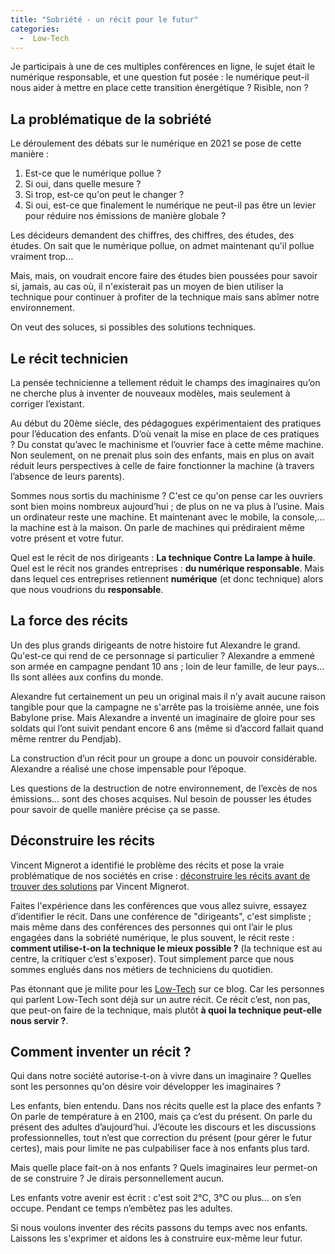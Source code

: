 ```yaml
---
title: "Sobriété - un récit pour le futur"
categories:
  -  Low-Tech
---
```


Je participais à une de ces multiples conférences en ligne, le sujet était le numérique responsable, et une question fut posée : le numérique peut-il nous aider à mettre en place cette transition énergétique ? Risible, non ?

## La problématique de la sobriété

Le déroulement des débats sur le numérique en 2021 se pose de cette manière :

  1. Est-ce que le numérique pollue ?
  2. Si oui, dans quelle mesure ?
  3. Si trop, est-ce qu'on peut le changer ?
  4. Si oui, est-ce que finalement le numérique ne peut-il pas être un levier pour réduire nos émissions de manière globale ?

Les décideurs demandent des chiffres, des chiffres, des études, des études. On sait que le numérique pollue, on admet maintenant qu'il pollue vraiment trop… 

Mais, mais, on voudrait encore faire des études bien poussées pour savoir si, jamais, au cas où, il n'existerait pas un moyen de bien utiliser la technique pour continuer à profiter de la technique mais sans abîmer notre environnement.

On veut des soluces, si possibles des solutions techniques.

## Le récit technicien

La pensée technicienne a tellement réduit le champs des imaginaires qu’on ne cherche plus à inventer de nouveaux modèles, mais seulement à corriger l’existant.

Au début du 20ème siécle, des pédagogues expérimentaient des pratiques pour l’éducation des enfants. D’où venait la mise en place de ces pratiques ? Du constat qu’avec le machinisme et l’ouvrier face à cette même machine. Non seulement, on ne prenait plus soin des enfants, mais en plus on avait réduit leurs perspectives à celle de faire fonctionner la machine (à travers l’absence de leurs parents).

Sommes nous sortis du machinisme ? C'est ce qu'on pense car les ouvriers sont bien moins nombreux aujourd’hui ; de plus on ne va plus à l’usine. Mais un ordinateur reste une machine. Et maintenant avec le mobile, la console,… la machine est à la maison. On parle de machines qui prédiraient même votre présent et votre futur.

Quel est le récit de nos dirigeants : **La technique Contre La lampe à huile**. Quel est le récit nos grandes entreprises : **du numérique responsable**. Mais dans lequel ces entreprises retiennent **numérique** (et donc technique) alors que nous voudrions du **responsable**.

## La force des récits

Un des plus grands dirigeants de notre histoire fut Alexandre le grand. Qu'est-ce qui rend de ce personnage si particulier ? Alexandre a emmené son armée en campagne pendant 10 ans ; loin de leur famille, de leur pays… Ils sont allées aux confins du monde.

Alexandre fut certainement un peu un original mais il n’y avait aucune raison tangible pour que la campagne ne s'arrête pas la troisième année, une fois Babylone prise. Mais Alexandre a inventé un imaginaire de gloire pour ses soldats qui l’ont suivit pendant encore 6 ans (même si d’accord fallait quand même rentrer du Pendjab).

La construction d’un récit pour un groupe a donc un pouvoir considérable. Alexandre a réalisé une chose impensable pour l’époque.

Les questions de la destruction de notre environnement, de l’excès de nos émissions… sont des choses acquises. Nul besoin de pousser les études pour savoir de quelle manière précise ça se passe.

## Déconstruire les récits

Vincent Mignerot a identifié le problème des récits et pose la vraie problématique de nos sociétés en crise : [déconstruire les récits avant de trouver des solutions](https://www.colibris-lemouvement.org/magazine/podcast-vincent-mignerot-deconstruire-recits-avant-trouver-solutions) par Vincent Mignerot.

Faites l'expérience dans les conférences que vous allez suivre, essayez d’identifier le récit. Dans une conférence de "dirigeants", c'est simpliste ; mais même dans des conférences des personnes qui ont l’air le plus engagées dans la sobriété numérique, le plus souvent, le récit reste : **comment utilise-t-on la technique le mieux possible ?** (la technique est au centre, la critiquer c’est s'exposer). Tout simplement parce que nous sommes englués dans nos métiers de techniciens du quotidien.

Pas étonnant que je milite pour les [Low-Tech](/low-tech-site-web-internet/) sur ce blog. Car les personnes qui parlent Low-Tech sont déjà sur un autre récit. Ce récit c’est, non pas, que peut-on faire de la technique, mais plutôt **à quoi la technique peut-elle nous servir ?**.

## Comment inventer un récit ?

Qui dans notre société autorise-t-on à vivre dans un imaginaire ? Quelles sont les personnes qu'on désire voir développer les imaginaires ?

Les enfants, bien entendu. Dans nos récits quelle est la place des enfants ? On parle de température à en 2100, mais ça c’est du présent. On parle du présent des adultes d’aujourd’hui. J’écoute les discours et les discussions professionnelles, tout n’est que correction du présent (pour gérer le futur certes), mais pour limite ne pas culpabiliser face à nos enfants plus tard.

Mais quelle place fait-on à nos enfants ? Quels imaginaires leur permet-on de se construire ? Je dirais personnellement aucun.

Les enfants votre avenir est écrit : c'est soit 2°C, 3°C ou plus… on s’en occupe. Pendant ce temps n’embêtez pas les adultes.

Si nous voulons inventer des récits passons du temps avec nos enfants. Laissons les s'exprimer et aidons les à construire eux-même leur futur.

